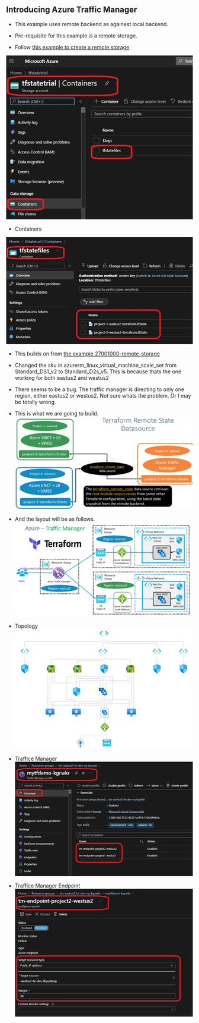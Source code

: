 ## Introducing Azure Traffic Manager

- This example uses remote backend as againest local backend.

- Pre-requisite for this example is a remote storage.


- Follow [this example to create a remote storage](https://github.com/AvtsVivek/AzureWithTerraform/tree/main/iac/1800100-provision-remote-storage)

![Azure State Storage](./Images/PreRequisiteAzureStorage.jpg)

- Containers

![Azure State Storage](./Images/PreRequisiteAzureStorageContainers.jpg)



- This builds on from [the example 27001000-remote-storage](https://github.com/AvtsVivek/AzureWithTerraformAdvanced/tree/main/iac/27001000-remote-storage)


- Changed the sku in azurerm_linux_virtual_machine_scale_set from Standard_DS1_v2 to Standard_D2s_v5. This is because thats the one working for both eastus2 and westus2

- There seems to be a bug. The traffic manager is directing to only one region, either eastus2 or westus2. Not sure whats the problem. Or I may be totally wrong.

- This is what we are going to build.
![The layout](./Images/TrafficeManager1.jpg)

- And the layout will be as follows.
![The layout](./Images/TrafficeManagerLayout.jpg)

- Topology
![Topology](./Images/topology.svg)

- Traffice Manager
![Traffice Manager](./Images/TrafficeManagerAzureResource.jpg)

- Traffice Manager Endpoint
![Traffice Manager Endpoints](./Images/TrafficeManagerAzureResourceEndPoints.jpg)


